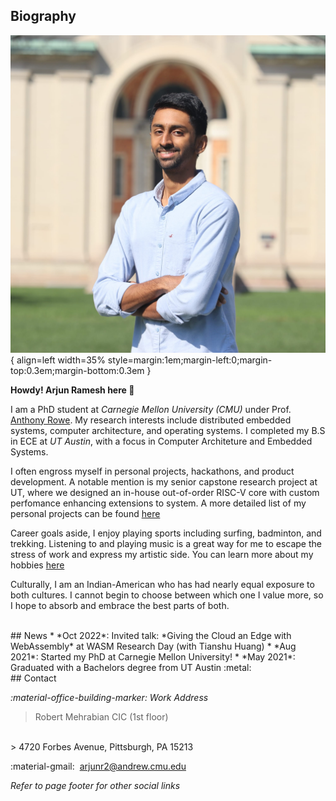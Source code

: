 
## Biography
![title](assets/home/Headshot_Portrait.jpg){ align=left width=35% style=margin:1em;margin-left:0;margin-top:0.3em;margin-bottom:0.3em }

**Howdy! Arjun Ramesh here :wave:**

I am a PhD student at *Carnegie Mellon University (CMU)* under Prof. [Anthony Rowe](https://users.ece.cmu.edu/~agr/).
My research interests include distributed embedded systems, computer architecture, 
and operating systems. I completed my B.S in ECE at *UT Austin*, with a focus in Computer 
Architeture and Embedded Systems. 

I often engross myself in personal projects, hackathons, and
product development. A notable mention is my senior capstone research project at UT, where we
designed an in-house out-of-order RISC-V core with custom perfomance
enhancing extensions to system. A more detailed list of my personal projects can be found [here](projects)

Career goals aside, I enjoy playing sports including surfing, badminton, and trekking. Listening
to and playing music is a great way for me to escape the stress of work and express my artistic
side. You can learn more about my hobbies [here](hobbies)

Culturally, I am an Indian-American who has had nearly equal exposure to both cultures. I cannot
begin to choose between which one I value more, so I hope to absorb and embrace the best 
parts of both. 


<br/>
## News
* *Oct 2022*: Invited talk: *Giving the Cloud an Edge with WebAssembly* at WASM Research Day (with Tianshu Huang)
* *Aug 2021*: Started my PhD at Carnegie Mellon University!
* *May 2021*: Graduated with a Bachelors degree from UT Austin :metal: 

<br/>
## Contact

*:material-office-building-marker: Work Address*
> Robert Mehrabian CIC (1st floor)
<br/>
> 4720 Forbes Avenue, Pittsburgh, PA 15213

:material-gmail:&nbsp; [arjunr2@andrew.cmu.edu](mailto:arjunr2@andrew.cmu.edu)

*Refer to page footer for other social links*

<br/>

